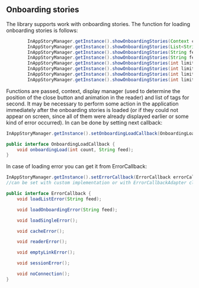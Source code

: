 ## Onboarding stories

The library supports work with onboarding stories. The function for loading onboarding stories is
follows:

```java
        InAppStoryManager.getInstance().showOnboardingStories(Context context,AppearanceManager manager); //loads feed 'onboarding'
        InAppStoryManager.getInstance().showOnboardingStories(List<String> tags,Context context,AppearanceManager manager); //loads feed 'onboarding'
        InAppStoryManager.getInstance().showOnboardingStories(String feed,Context context,AppearanceManager manager); //loads specified feed
        InAppStoryManager.getInstance().showOnboardingStories(String feed,List<String> tags,Context context,AppearanceManager manager); //loads specified feed
        InAppStoryManager.getInstance().showOnboardingStories(int limit,Context context,AppearanceManager manager); //loads feed 'onboarding' specified limit
        InAppStoryManager.getInstance().showOnboardingStories(int limit,List<String> tags,Context context,AppearanceManager manager); //loads feed 'onboarding' specified limit
        InAppStoryManager.getInstance().showOnboardingStories(int limit,String feed,Context context,AppearanceManager manager); //loads specified feed and limit
        InAppStoryManager.getInstance().showOnboardingStories(int limit,String feed,List<String> tags,Context context,AppearanceManager manager); //loads specified feed and limit

```

Functions are passed, context, display manager (used to determine the position of the close button
and animation in the reader) and list of tags for second. It may be necessary to perform some action
in the application immediately after the onboarding stories is loaded (or if they could not appear
on screen, since all of them were already displayed earlier or some kind of error occurred). In can
be done by setting next callback:

```java
InAppStoryManager.getInstance().setOnboardingLoadCallback(OnboardingLoadCallback onboardingLoadCallback);

public interface OnboardingLoadCallback {
    void onboardingLoad(int count, String feed);
}
```

In case of loading error you can get it from ErrorCallback:

```java
InAppStoryManager.getInstance().setErrorCallback(ErrorCallback errorCallback);
//can be set with custom implementation or with ErrorCallbackAdapter class

public interface ErrorCallback {
    void loadListError(String feed);

    void loadOnboardingError(String feed);

    void loadSingleError();

    void cacheError();

    void readerError();

    void emptyLinkError();

    void sessionError();

    void noConnection();
}
```
